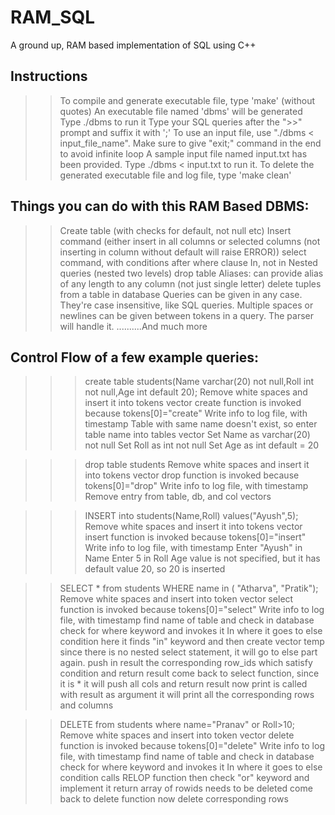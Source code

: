 # RAM_SQL
A ground up, RAM based implementation of SQL using C++


Instructions
-------------------------------
>> To compile and generate executable file, type 'make' (without quotes)
>> An executable file named 'dbms' will be generated
>> Type ./dbms to run it
>> Type your SQL queries after the ">>" prompt and suffix it with ';'
>> To use an input file, use "./dbms < input_file_name".
    Make sure to give "exit;" command in the end to avoid infinite loop
>> A sample input file named input.txt has been provided. Type ./dbms < input.txt to run it.
>> To delete the generated executable file and log file, type 'make clean'


Things you can do with this RAM Based DBMS:
--------------------------------------------
>> Create table (with checks for default, not null etc)
>> Insert command (either insert in all columns or selected columns (not inserting in column without default will raise ERROR))
>> select command, with conditions after where clause
>> In, not in
>> Nested queries (nested two levels)
>> drop table
>> Aliases: can provide alias of any length to any column (not just single letter)
>> delete tuples from a table in database
>> Queries can be given in any case. They're case insensitive, like SQL queries.
>> Multiple spaces or newlines can be given between tokens in a query. The parser will handle it.
..........And much more


Control Flow of a few example queries:
--------------------------------------
>>> create table students(Name varchar(20) not null,Roll int not null,Age int default 20);
> Remove white spaces and insert it into tokens vector
> create function is invoked because tokens[0]="create"
> Write info to log file, with timestamp
> Table with same name doesn't exist, so enter table name into tables vector
> Set Name as varchar(20) not null
> Set Roll as int not null
> Set Age as int default = 20

>>> drop table students
> Remove white spaces and insert it into tokens vector
> drop function is invoked because tokens[0]="drop"
> Write info to log file, with timestamp
> Remove entry from table, db, and col vectors

>>> INSERT into students(Name,Roll) values("Ayush",5);
> Remove white spaces and insert it into tokens vector
> insert function is invoked because tokens[0]="insert"
> Write info to log file, with timestamp
> Enter "Ayush" in Name
> Enter 5 in Roll
> Age value is not specified, but it has default value 20, so 20 is inserted


>>SELECT * from students WHERE name in ( "Atharva", "Pratik");
> Remove white spaces and insert into token vector
> select function is invoked because tokens[0]="select"
> Write info to log file, with timestamp
> find name of table and check in database
> check for where keyword and invokes it
> In where it goes to else condition
> here it finds "in" keyword and then create vector<string> temp
> since there is no nested select statement, it will go to else part again.
> push in result the corresponding row_ids which satisfy condition and return result
> come back to select function, since it is * it will push all cols and return result
> now print is called with result as argument
> it will print all the corresponding rows and columns

>> DELETE from students where name="Pranav" or Roll>10;
> Remove white spaces and insert into token vector
> delete function is invoked because tokens[0]="delete"
> Write info to log file, with timestamp
> find name of table and check in database
> check for where keyword and invokes it
> In where it goes to else condition
> calls RELOP function 
> then check "or" keyword and implement it
> return array of rowids needs to be deleted
> come back to delete function
> now delete corresponding rows
